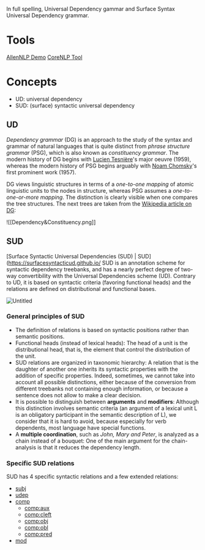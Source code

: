 In full spelling, Universal Dependency gammar and Surface Syntax Universal Dependency grammar.

# Tools
[AllenNLP Demo](https://demo.allennlp.org/dependency-parsing)
[CoreNLP Tool](https://corenlp.run/)

# Concepts

- UD: universal dependency
- SUD: (surface) syntactic universal dependency

## UD
*Dependency grammar* (DG) is an approach to the study of the syntax and grammar of natural languages that is quite distinct from *phrase structure grammar* (PSG), which is also known as *constituency grammar*. The modern history of DG begins with [Lucien Tesnière](https://en.wikipedia.org/wiki/Lucien_Tesni%C3%A8re)'s major oeuvre (1959), whereas the modern history of PSG begins arguably with [Noam Chomsky](https://en.wikipedia.org/wiki/Noam_Chomsky)'s first prominent work (1957).

DG views linguistic structures in terms of a *one-to-one mapping* of atomic linguistic units to the nodes in structure, whereas PSG assumes a *one-to-one-or-more mapping*. The distinction is clearly visible when one compares the tree structures. The next trees are taken from the [Wikipedia article on DG](https://en.wikipedia.org/wiki/Dependency_grammar):

![[Dependency&Constituency.png]]

## SUD
[Surface Syntactic Universal Dependencies (SUD) | SUD](https://surfacesyntacticud.github.io/
SUD is an annotation scheme for syntactic dependency treebanks, and has a nearly perfect degree of two-way convertibility with the Universal Dependencies scheme (UD). Contrary to UD, it is based on syntactic criteria (favoring functional heads) and the relations are defined on distributional and functional bases.

![Untitled](SUD.png)

### General principles of SUD
- The definition of relations is based on syntactic positions rather than semantic positions.
- Functional heads (instead of lexical heads): The head of a unit is the distributional head, that is, the element that control the distribution of the unit.
- SUD relations are organized in taxonomic hierarchy: A relation that is the daughter of another one inherits its syntactic properties with the addition of specific properties. Indeed, sometimes, we cannot take into account all possible distinctions, either because of the conversion from different treebanks not containing enough information, or because a sentence does not allow to make a clear decision.
- It is possible to distinguish between **arguments** and **modifiers**: Although this distinction involves semantic criteria (an argument of a lexical unit L is an obligatory participant in the semantic description of L), we consider that it is hard to avoid, because especially for verb dependents, most language have special functions.
- A **multiple coordination**, such as *John, Mary and Peter*, is analyzed as a chain instead of a bouquet: One of the main argument for the chain-analysis is that it reduces the dependency length.

### Specific SUD relations
SUD has 4 specific syntactic relations and a few extended relations:
- [subj](https://surfacesyntacticud.github.io/guidelines/u/relations/subj)
- [udep](https://surfacesyntacticud.github.io/guidelines/u/relations/udep)
- [comp](https://surfacesyntacticud.github.io/guidelines/u/relations/comp)
    - [comp:aux](https://surfacesyntacticud.github.io/guidelines/u/relations/comp_aux)
    - [comp:cleft](https://surfacesyntacticud.github.io/guidelines/u/relations/comp_cleft)
    - [comp:obj](https://surfacesyntacticud.github.io/guidelines/u/relations/comp_obj)
    - [comp:obl](https://surfacesyntacticud.github.io/guidelines/u/relations/comp_obl)
    - [comp:pred](https://surfacesyntacticud.github.io/guidelines/u/relations/comp_pred)
- [mod](https://surfacesyntacticud.github.io/guidelines/u/relations/mod)